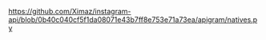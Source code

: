 https://github.com/Ximaz/instagram-api/blob/0b40c040cf5f1da08071e43b7ff8e753e71a73ea/apigram/natives.py